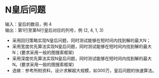 # N皇后问题

输入：皇后的数目，例 4  
输出：第1行至第N行皇后对应的列号，例 (2, 4, 1, 3)  

+ 采用回归策略实现N皇后问题，同时测试能够在短时间内找到解的最大N；
+ 采用宽度优先算法实现N皇后问题，同时测试能够在短时间内找到解的最大N；(要求采用一般的图搜索框架)
+ 采用深度优先算法实现N皇后问题，同时测试能够在短时间内找到解的最大N。(要求采用一般的图搜索框架)
+ 选做：参考所附资料，设计求解超大规模，如300万，皇后问题的快速算法。


